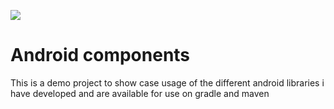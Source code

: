 [![](https://jitpack.io/v/eddmash/androidcomponents.svg)](https://jitpack.io/#eddmash/androidcomponents)

Android components
==================

This is a demo project to show case usage of the different android libraries i have developed
and are available for use on gradle and maven
